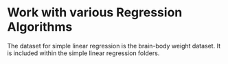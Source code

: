 # Work with various Regression Algorithms


The dataset for simple linear regression is the brain-body weight dataset.
It is included within the simple linear regression folders.
